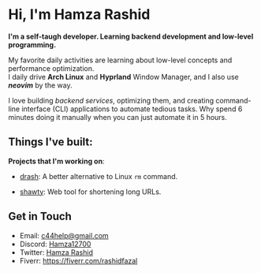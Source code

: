 # Hi, I'm Hamza Rashid
**I'm a self-taugh developer. Learning backend development and low-level programming.**

My favorite daily activities are learning about low-level concepts and performance optimization.<br/>
I daily drive **Arch Linux** and **Hyprland** Window Manager, and I also use ***neovim*** by the way.

I love building *backend services*, optimizing them, and creating command-line interface (CLI) applications to automate tedious tasks.
Why spend 6 minutes doing it manually when you can just automate it in 5 hours.

## Things I've built:

**Projects that I'm working on**:

- [drash](https://github.com/hamza12700/drash): A better alternative to Linux `rm` command.

- [shawty](https://github.com/wavly/shawty): Web tool for shortening long URLs.

## Get in Touch

- Email:   [c44help@gmail.com](mailto:c44help@gmail.com)
- Discord: [Hamza12700](https://discord.com/users/813002019622879262)
- Twitter: [Hamza Rashid](https://x.com/Hamza_Rash1d)
- Fiverr: https://fiverr.com/rashidfazal
